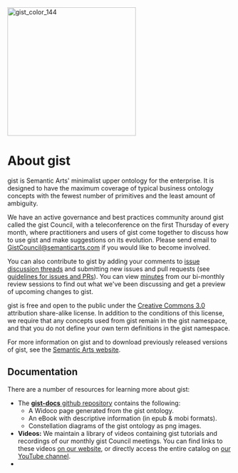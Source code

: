 <img width="288" alt="gist_color_144" src="https://user-images.githubusercontent.com/1693668/186741740-7c24c02b-df4e-4141-b926-27c36752bf10.png">

# About gist

gist is Semantic Arts' minimalist upper ontology for the enterprise. It is designed to have the maximum coverage of typical business ontology concepts with the fewest number of primitives and the least amount of ambiguity.

We have an active governance and best practices community around gist called the gist Council, with a teleconference on the first Thursday of every month, where practitioners and users of gist come together to discuss how to use gist and make suggestions on its evolution.  Please send email to [GistCouncil@semanticarts.com](mailto:GistCouncil@semanticarts.com) if you would like to become involved.

You can also contribute to gist by adding your comments to [issue discussion threads](https://github.com/semanticarts/gist/issues) and submitting new issues and pull requests (see [guidelines for issues and PRs](https://github.com/semanticarts/gist/blob/master/docs/Contributing.md)). You can view [minutes](https://github.com/semanticarts/gist/wiki/gist-Development-Team-Meeting-Notes) from our bi-monthly review sessions to find out what we've been discussing and get a preview of upcoming changes to gist.

gist is free and open to the public under the [Creative Commons 3.0](http://creativecommons.org/licenses/by-sa/3.0/) attribution share-alike license. In addition to the conditions of this license, we require that any concepts used from gist remain in the gist namespace, and that you do not define your own term definitions in the gist namespace.

For more information on gist and to download previously released versions of gist, see the [Semantic Arts website](https://www.semanticarts.com/gist).

## Documentation

There are a number of resources for learning more about gist:

- The [__gist-docs__ github repository](https://github.com/semanticarts/gist-doc) contains the following:
  - A Widoco page generated from the gist ontology.
  - An eBook with descriptive information (in epub & mobi formats).
  - Constellation diagrams of the gist ontology as png images.
- __Videos:__ We maintain a library of videos containing gist tutorials and recordings of our monthly gist Council meetings. You can find links to these videos [on our website](https://www.semanticarts.com/gist/videos/), or directly access the entire catalog on [our YouTube channel](https://www.youtube.com/playlist?list=PLk2kJrehubb4dc3e5Db5Lvv9WMaOhV3V7).
-

